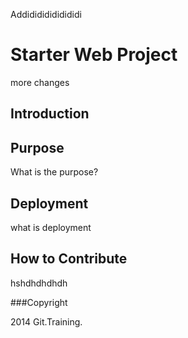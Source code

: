 Addidididididididi
# Starter Web Project
more changes

## Introduction
## Purpose
What is the purpose?
## Deployment
what is deployment
## How to Contribute
hshdhdhdhdh

###Copyright

2014 Git.Training.

